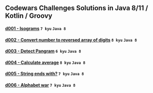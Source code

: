 ## Codewars Challenges Solutions in Java 8/11 / Kotlin / Groovy

#### [d001 - Isograms](./src/main/java/pl/com/redpike/d001) `7 kyu` `Java 8`
#### [d002 - Convert number to reversed array of digits](./src/main/java/pl/com/redpike/d002) `8 kyu` `Java 8`
#### [d003 - Detect Pangram](./src/main/java/pl/com/redpike/d003) `6 kyu` `Java 8`
#### [d004 - Calculate average](./src/main/java/pl/com/redpike/d004) `8 kyu` `Java 8`
#### [d005 - String ends with?](./src/main/java/pl/com/redpike/d005) `7 kyu` `Java 8`
#### [d006 - Alphabet war](./src/main/java/pl/com/redpike/d006) `7 kyu` `Java 8`
